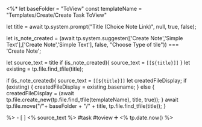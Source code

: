  <%*
let baseFolder = "ToView"
const templateName = "Templates/Create/Create Task ToView"

let title = await tp.system.prompt("Title (Choice Note Link)", null, true, false);

let is_note_created  = (await tp.system.suggester(['Create Note','Simple Text'],['Create Note','Simple Text'], false, "Choose Type of tile")) === 'Create Note';

let source_text = title
if (is_note_created){
	source_text = `[[${title}]]`
}
let existing = tp.file.find_tfile(title);

if (is_note_created){
	source_text = `[[${title}]]`
	let createdFileDisplay;
	if (existing) {
	  createdFileDisplay = existing.basename;
	} else {
	  createdFileDisplay = (await tp.file.create_new(tp.file.find_tfile(templateName), title, true));
	}
	await tp.file.move("/"+ baseFolder + "/" + title, tp.file.find_tfile(title));
}

%>   - [ ] <% source_text %>  #task  #toview  ➕ <% tp.date.now() %>
